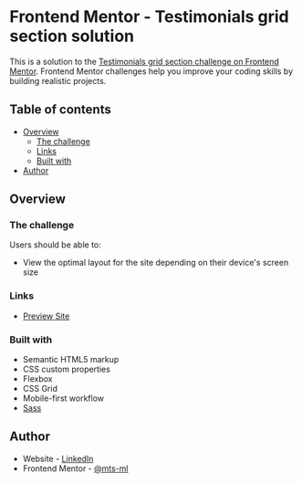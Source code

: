# Frontend Mentor - Testimonials grid section solution

This is a solution to the [Testimonials grid section challenge on Frontend Mentor](https://www.frontendmentor.io/challenges/testimonials-grid-section-Nnw6J7Un7). Frontend Mentor challenges help you improve your coding skills by building realistic projects. 

## Table of contents

- [Overview](#overview)
  - [The challenge](#the-challenge)
  - [Links](#links)
  - [Built with](#built-with)
- [Author](#author)


## Overview

### The challenge

Users should be able to:

- View the optimal layout for the site depending on their device's screen size


### Links

- [Preview Site](https://mts-ml.github.io/testimonials-grid-section/)


### Built with

- Semantic HTML5 markup
- CSS custom properties
- Flexbox
- CSS Grid
- Mobile-first workflow
- [Sass](https://sass-lang.com/)


## Author

- Website - [LinkedIn](https://www.linkedin.com/in/mateus-lima-036790184/)
- Frontend Mentor - [@mts-ml](https://www.frontendmentor.io/profile/mts-ml)
